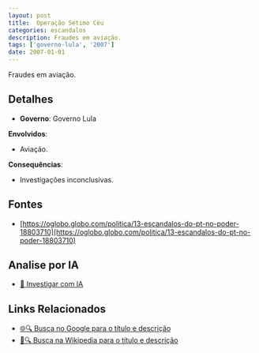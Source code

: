 ```yaml
---
layout: post
title:  Operação Sétimo Céu
categories: escandalos
description: Fraudes em aviação.
tags: ['governo-lula', '2007']
date: 2007-01-01
---
```


Fraudes em aviação.

## Detalhes
- **Governo**: Governo Lula

**Envolvidos**:
- Aviação.


**Consequências**:
- Investigações inconclusivas.


## Fontes
- [https://oglobo.globo.com/politica/13-escandalos-do-pt-no-poder-18803710](https://oglobo.globo.com/politica/13-escandalos-do-pt-no-poder-18803710)


## Analise por IA
- [🤖 Investigar com IA](https://www.perplexity.ai/search?q=Opera%C3%A7%C3%A3o%20S%C3%A9timo%20C%C3%A9u%20Fraudes%20em%20avia%C3%A7%C3%A3o.%20Governo%20Lula)

## Links Relacionados
- [🌐🔍 Busca no Google para o título e descrição](https://www.google.com/search?q=Opera%C3%A7%C3%A3o%20S%C3%A9timo%20C%C3%A9u%20Fraudes%20em%20avia%C3%A7%C3%A3o.%20Governo%20Lula)
- [📖🔍 Busca na Wikipedia para o título e descrição](https://pt.wikipedia.org/w/index.php?search=Opera%C3%A7%C3%A3o%20S%C3%A9timo%20C%C3%A9u%20Fraudes%20em%20avia%C3%A7%C3%A3o.%20Governo%20Lula)


